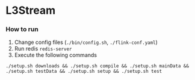 # L3Stream

### How to run
1. Change config files (`./bin/config.sh`, `./flink-conf.yaml`)
2. Run redis `redis-server`
3. Execute the following commands
```
./setup.sh downloads && ./setup.sh compile && ./setup.sh mainData && ./setup.sh testData && ./setup.sh setup && ./setup.sh test
```
